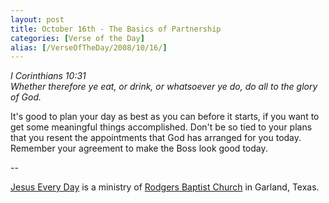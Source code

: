 ```yaml
---
layout: post
title: October 16th - The Basics of Partnership
categories: [Verse of the Day]
alias: [/VerseOfTheDay/2008/10/16/]
---
```


_I Corinthians 10:31  
Whether therefore ye eat, or drink, or whatsoever ye do, do all to
the glory of God._

It's good to plan your day as best as you can before it starts, if
you want to get some meaningful things accomplished. Don't be so tied
to your plans that you resent the appointments that God has arranged
for you today. Remember your agreement to make the Boss look good
today.

 --

<a href=http://jesuseveryday.net>Jesus Every Day</a> is a ministry of <a href=http://rodgersbaptist.net>Rodgers Baptist Church</a> in Garland, Texas.
